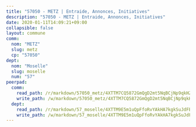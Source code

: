 ```yaml
---
title: "57050 - METZ | Entraide, Annonces, Initiatives"
description: "57050 - METZ | Entraide, Annonces, Initiatives"
date: 2020-01-11T14:09:21+09:00
collapsible: false
layout: commune
comm:
  nom: "METZ"
  slug: metz
  cp: "57050"
dept:
  nom: "Moselle"
  slug: moselle
  num: "57"
peerpad:
  comm:
    read_path: /r/markdown/57050_metz/4XTTM7CQ5872GmQgD2mt5NqBCjNp9qkHZFXAGqFHLkj3Xz9wx
    write_path: /w/markdown/57050_metz/4XTTM7CQ5872GmQgD2mt5NqBCjNp9qkHZFXAGqFHLkj3Xz9wx-K3TgV2MWsvg8TpCog3sNk2GJuWfYDyEzBsoQFyeUKBTg5j83BZUYcqufTCYYtXUCDPNcUUwMFNc5BNsFKu1kmjmzbQjNMJHuVTcfinu4H3zXp5AGscDRJPtFcS23hWTXbY8bpYtS
  dept:
    read_path: /r/markdown/57_moselle/4XTTM9E5m1uQpFfoRvYAkHA7kgkSuJdFBSCmoLnZ6YvxmqAKj
    write_path: /w/markdown/57_moselle/4XTTM9E5m1uQpFfoRvYAkHA7kgkSuJdFBSCmoLnZ6YvxmqAKj-K3TgTxpsRhjGfb3pJqDaX4rYTLkyLoK3BLA4awBfhTSCoyNhResrhhmfsEF8aKnccedt5XoBzWeRYfKxQxNKv71ETcpGharLRE7rdgTKY3uSaW3Du2dz8v23YEY268mfYmweTFnR
---
```


